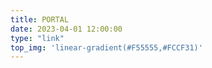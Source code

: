 ```yaml
---
title: PORTAL
date: 2023-04-01 12:00:00
type: "link"
top_img: 'linear-gradient(#F55555,#FCCF31)'
---
```




